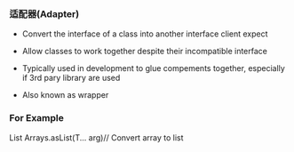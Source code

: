 ### 适配器(Adapter)

* Convert the interface of a class into another interface client expect

* Allow classes to work together despite their incompatible interface

* Typically used in development to glue compements together, especially if 3rd pary library are used

* Also known as wrapper

### For Example

List Arrays.asList(T... arg)// Convert array to list
